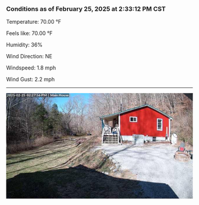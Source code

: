 ### Conditions as of February 25, 2025 at 2:33:12 PM CST 

Temperature: 70.00 &deg;F

Feels like: 70.00 &deg;F

Humidity: 36%

Wind Direction: NE

Windspeed: 1.8 mph

Wind Gust: 2.2 mph

---

<img src="./images/latest.jpeg"/>

